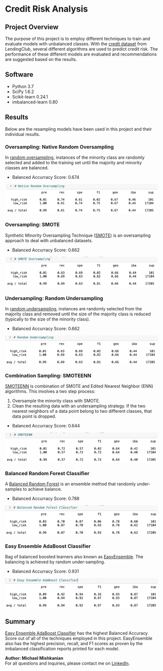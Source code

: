 # Credit Risk Analysis

## Project Overview
The purpose of this project is to employ different techniques to train and evaluate models with unbalanced classes. With the [credit dataset](https://github.com/Mishkanian/Credit_Risk_Analysis/blob/main/LoanStats_2019Q1.csv.zip) from LendingClub, several different algorithms are used to predict credit risk. The performance of these different models are evaluated and recommendations are suggested based on the results.

## Software
- Python 3.7
- SciPy 1.6.2
- Scikit-learn 0.24.1
- imbalanced-learn 0.80

## Results

Below are the resampling models have been used in this project and their individual results.

### Oversampling: Native Random Oversampling
In [random oversampling](https://imbalanced-learn.org/stable/references/generated/imblearn.over_sampling.RandomOverSampler.html), instances of the minority class are randomly selected and added to the training set until the majority and minority classes are balanced.
- Balanced Accurracy Score: 0.674

![random_over](https://github.com/Mishkanian/Credit_Risk_Analysis/blob/main/README_images/random_oversample.png)

### Oversampling: SMOTE
Synthetic Minority Oversampling Technique ([SMOTE](https://imbalanced-learn.org/stable/references/generated/imblearn.over_sampling.SMOTE.html)) is an oversampling approach to deal with unbalanced datasets.
- Balanced Accurracy Score: 0.662

![smote](https://github.com/Mishkanian/Credit_Risk_Analysis/blob/main/README_images/smote.png)

### Undersampling: Random Undersampling
In [random undersampling](https://imbalanced-learn.org/stable/references/generated/imblearn.under_sampling.RandomUnderSampler.html), instances are randomly selected from the majority class and removed until the size of the majority class is reduced (typically to the size of the minority class).
- Balanced Accurracy Score: 0.662

![random_under](https://github.com/Mishkanian/Credit_Risk_Analysis/blob/main/README_images/random_under.png)

### Combination Sampling: SMOTEENN
[SMOTEENN](https://imbalanced-learn.org/stable/references/generated/imblearn.combine.SMOTEENN.html) is combination of SMOTE and Edited Nearest Neighbor (ENN) algorithms. This involves a two step process:
  1. Oversample the minority class with SMOTE.
  2. Clean the resulting data with an undersampling strategy. If the two nearest neighbors of a data point belong to two different classes, that data point is dropped.
- Balanced Accurracy Score: 0.644

![smoteenn](https://github.com/Mishkanian/Credit_Risk_Analysis/blob/main/README_images/smoteenn.png)

### Balanced Random Forest Classifier
A [Balanced Random Forest](https://imbalanced-learn.org/stable/references/generated/imblearn.ensemble.BalancedRandomForestClassifier.html) is an ensemble method that randomly under-samples to achieve balance.
- Balanced Accurracy Score: 0.788

![balanced_forest](https://github.com/Mishkanian/Credit_Risk_Analysis/blob/main/README_images/balanced_random_forest.png)

### Easy Ensemble AdaBoost Classifier
Bag of balanced boosted learners also known as [EasyEnsemble](https://imbalanced-learn.org/stable/references/generated/imblearn.ensemble.EasyEnsembleClassifier.html). The balancing is achieved by random under-sampling.
- Balanced Accurracy Score: 0.931

![adaboost](https://github.com/Mishkanian/Credit_Risk_Analysis/blob/main/README_images/adaboost.png)

## Summary

[Easy Ensemble AdaBoost Classifier](https://imbalanced-learn.org/stable/references/generated/imblearn.combine.SMOTEENN.html) has the highest Balanced Accuracy Score out of all of the techniques employed in this project. EasyEnsemble also has the highest precision, recall, and F1 scores as proven by the imbalanced classification reports printed for each model.


**Author: Michael Mishkanian**  
For all questions and inquiries, please contact me on [LinkedIn](https://www.linkedin.com/in/michaelmishkanian/).
